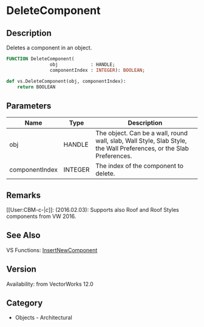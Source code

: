 # DeleteComponent

## Description
Deletes a component in an object.

```pascal
FUNCTION DeleteComponent(
				obj            : HANDLE;
				componentIndex : INTEGER): BOOLEAN;
```

```python
def vs.DeleteComponent(obj, componentIndex):
    return BOOLEAN
```

## Parameters
|Name|Type|Description|
|---|---|---|
|obj|HANDLE|The object. Can be a wall, round wall, slab, Wall Style, Slab Style, the Wall Preferences, or the Slab Preferences.|
|componentIndex|INTEGER|The index of the component to delete.|

## Remarks
[[User:CBM-c-|_c_]]: (2016.02.03):  Supports also Roof and Roof Styles components from VW 2016.

## See Also
VS Functions:
[InsertNewComponent](InsertNewComponent.md)

## Version
Availability: from VectorWorks 12.0

## Category
* Objects - Architectural

